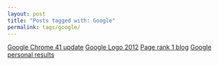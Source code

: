 ```yaml
---
layout: post
title: "Posts tagged with: Google"
permalink: tags/google/
---
```

[Google Chrome 41 update](/2015/03/Google-Chrome-41)
[Google Logo 2012](/2012/03/google-logo-2012)
[Page rank 1 blog](/2012/02/page-rank-1-blog)
[Google personal results](/2012/01/google-personal-results)
